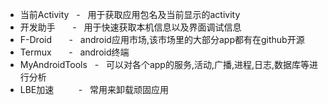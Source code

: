 - 当前Activity     -   用于获取应用包名及当前显示的activity
- 开发助手          -   用于快速获取本机信息以及界面调试信息
- F-Droid          -   android应用市场,该市场里的大部分app都有在github开源
- Termux           -   android终端
- MyAndroidTools   -   可以对各个app的服务,活动,广播,进程,日志,数据库等进行分析
- LBE加速          -   常用来卸载顽固应用
